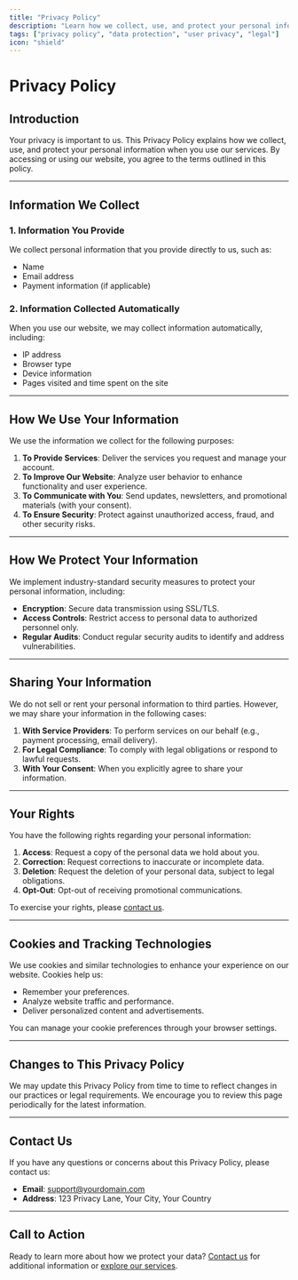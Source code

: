 ```yaml
---
title: "Privacy Policy"
description: "Learn how we collect, use, and protect your personal information. Our Privacy Policy outlines your rights and our commitment to safeguarding your data."
tags: ["privacy policy", "data protection", "user privacy", "legal"]
icon: "shield"
---
```


# Privacy Policy

## Introduction
Your privacy is important to us. This Privacy Policy explains how we collect, use, and protect your personal information when you use our services. By accessing or using our website, you agree to the terms outlined in this policy.

---

## Information We Collect

### 1. Information You Provide
We collect personal information that you provide directly to us, such as:
- Name
- Email address
- Payment information (if applicable)

### 2. Information Collected Automatically
When you use our website, we may collect information automatically, including:
- IP address
- Browser type
- Device information
- Pages visited and time spent on the site

---

## How We Use Your Information

We use the information we collect for the following purposes:
1. **To Provide Services**: Deliver the services you request and manage your account.
2. **To Improve Our Website**: Analyze user behavior to enhance functionality and user experience.
3. **To Communicate with You**: Send updates, newsletters, and promotional materials (with your consent).
4. **To Ensure Security**: Protect against unauthorized access, fraud, and other security risks.

---

## How We Protect Your Information

We implement industry-standard security measures to protect your personal information, including:
- **Encryption**: Secure data transmission using SSL/TLS.
- **Access Controls**: Restrict access to personal data to authorized personnel only.
- **Regular Audits**: Conduct regular security audits to identify and address vulnerabilities.

---

## Sharing Your Information

We do not sell or rent your personal information to third parties. However, we may share your information in the following cases:
1. **With Service Providers**: To perform services on our behalf (e.g., payment processing, email delivery).
2. **For Legal Compliance**: To comply with legal obligations or respond to lawful requests.
3. **With Your Consent**: When you explicitly agree to share your information.

---

## Your Rights

You have the following rights regarding your personal information:
1. **Access**: Request a copy of the personal data we hold about you.
2. **Correction**: Request corrections to inaccurate or incomplete data.
3. **Deletion**: Request the deletion of your personal data, subject to legal obligations.
4. **Opt-Out**: Opt-out of receiving promotional communications.

To exercise your rights, please [contact us](mailto:support@yourdomain.com).

---

## Cookies and Tracking Technologies

We use cookies and similar technologies to enhance your experience on our website. Cookies help us:
- Remember your preferences.
- Analyze website traffic and performance.
- Deliver personalized content and advertisements.

You can manage your cookie preferences through your browser settings.

---

## Changes to This Privacy Policy

We may update this Privacy Policy from time to time to reflect changes in our practices or legal requirements. We encourage you to review this page periodically for the latest information.

---

## Contact Us

If you have any questions or concerns about this Privacy Policy, please contact us:
- **Email**: [support@yourdomain.com](mailto:support@yourdomain.com)
- **Address**: 123 Privacy Lane, Your City, Your Country

---

## Call to Action

Ready to learn more about how we protect your data? [Contact us](mailto:support@yourdomain.com) for additional information or [explore our services](https://yourdomain.com).